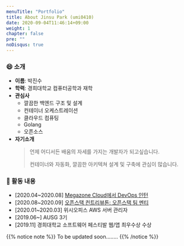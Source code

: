 ```yaml
---
menuTitle: "Portfolio"
title: About Jinsu Park (umi0410)
date: 2020-09-04T11:46:14+09:00
weight: 1
chapter: false
pre: ""
noDisqus: true
---
```


### 😄 소개

* **이름**: 박진수
* **학력**: 경희대학교 컴퓨터공학과 재학
* **관심사**
  * 깔끔한 백엔드 구조 및 설계
  * 컨테이너 오케스트레이션
  * 클라우드 컴퓨팅
  * Golang
  * 오픈소스
* **자기소개**
  > 언제 어디서든 배움의 자세를 가지는 개발자가 되고싶습니다.
  >
  > 컨테이너와 자동화, 깔끔한 아키텍쳐 설계 및 구축에 관심이 많습니다.

### 🥅 활동 내용

* [2020.04~2020.08] [Megazone Cloud에서 DevOps 인턴](/experiences/megazone-cloud)
* [2020.08~2020.09] [오픈스택 컨트리뷰톤: 오픈스택 팀 멘티](/experiences/open-source/open-source-contributhon-2020)
* [2020.01~2020.03] 위시오피스 AWS 서버 관리자
* [2019.06~] AUSG 3기
* [2019.11] 경희대학교 소프트웨어 페스티발 웹/앱 최우수상 수상
  
{{% notice note %}}
To be updated soon........
{{% /notice %}}

